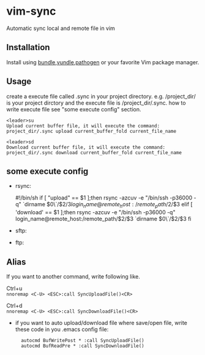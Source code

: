 vim-sync
========

Automatic sync local and remote file in vim


Installation
----

Install using [bundle],[vundle],[pathogen] or your favorite Vim package manager.

Usage
----

create a execute file called .sync in your project directory.
e.g. /project_dir/ is your project dirctory and the execute file is /project_dir/.sync. how to write execute file see "some execute config" section.

    <leader>su
    Upload current buffer file, it will execute the command: project_dir/.sync upload current_buffer_fold current_file_name
    
    <leader>sd
    Download current buffer file, it will execute the command: project_dir/.sync download current_buffer_fold current_file_name

some execute config
----
* rsync:

    \#!/bin/sh
    if [ "upload" == $1 ];then
        rsync -azcuv -e "/bin/ssh -p36000 -q" \`dirname $0\`/$2/$3 login_name@remote_host:/remote_path/$2/$3
    elif [ 'download' == $1 ];then
        rsync -azcuv -e "/bin/ssh -p36000 -q" login_name@remote_host:/remote_path/$2/$3 \`dirname $0\`/$2/$3
    fi
    
* sftp:
    
* ftp:


Alias
----
  
If you want to another command, write following like.

Ctrl+u  
    `nnoremap <C-U> <ESC>:call SyncUploadFile()<CR>`
    
Ctrl+d  
    `nnoremap <C-U> <ESC>:call SyncDownloadFile()<CR>`
    
* if you want to auto upload/download file where save/open file, write these code in you .emacs config file:
 
        autocmd BufWritePost * :call SyncUploadFile()
        autocmd BufReadPre * :call SyncDownloadFile()

    
[bundle]:https://github.com/bundler/bundler/
[vundle]:https://github.com/gmarik/vundle/
[pathogen]:https://github.com/tpope/vim-pathogen/

